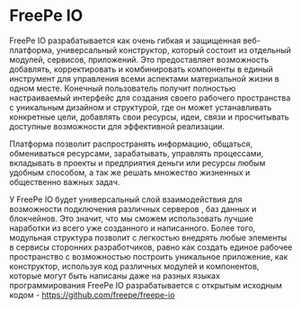 # FreePe IO

 
FreePe IO разрабатывается как очень гибкая и защищенная веб-платформа, универсальный конструктор, который состоит из отдельный модулей, сервисов, приложений. Это предоставляет возможность добавлять, корректировать и комбинировать компоненты в единый инструмент для управления всеми аспектами материальной жизни в одном месте. Конечный пользователь получит полностью настраиваемый интерфейс для создания своего рабочего пространства с уникальным дизайном и структурой, где он может устанавливать конкретные цели, добавлять свои ресурсы, идеи, связи и просчитывать доступные возможности для эффективной реализации. 

Платформа позволит распространять информацию, общаться, обмениваться ресурсами, зарабатывать, управлять процессами, вкладывать в проекты и предприятия деньги или ресурсы любым удобным способом, а так же решать множество жизненных и общественно важных задач.

У FreePe IO будет универсальный слой взаимодействия для возможности подключения различных серверов , баз данных и блокчейнов. Это значит, что мы сможем использовать лучшие наработки из всего уже созданного и написанного. Более того, модульная структура позволит с легкостью внедрять любые элементы в сервисы сторонних разработчиков, равно как создать единое рабочее пространство с возможностью построить уникальное приложение, как конструктор, используя код различных модулей и компонентов, которые могут быть написаны даже на разных языках программирования
FreePe IO разрабатывается с открытым исходным кодом - https://github.com/freepe/freepe-io
 
